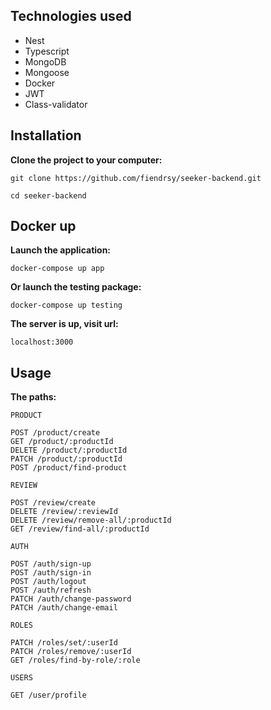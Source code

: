 ## Technologies used
- Nest
- Typescript
- MongoDB
- Mongoose
- Docker
- JWT
- Class-validator

## Installation
**Clone the project to your computer:**
```
git clone https://github.com/fiendrsy/seeker-backend.git
```
```
cd seeker-backend
```
## Docker up
**Launch the application:**
```
docker-compose up app
```
**Or launch the testing package:**
```
docker-compose up testing
```
**The server is up, visit url:**
```
localhost:3000
```
## Usage
**The paths:**
```
PRODUCT

POST /product/create
GET /product/:productId
DELETE /product/:productId
PATCH /product/:productId
POST /product/find-product

```

```
REVIEW

POST /review/create
DELETE /review/:reviewId
DELETE /review/remove-all/:productId
GET /review/find-all/:productId

```

```
AUTH

POST /auth/sign-up
POST /auth/sign-in
POST /auth/logout
POST /auth/refresh
PATCH /auth/change-password
PATCH /auth/change-email

```

```
ROLES

PATCH /roles/set/:userId
PATCH /roles/remove/:userId
GET /roles/find-by-role/:role

```

```
USERS

GET /user/profile

```
